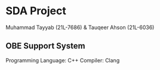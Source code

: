 # SDA Project
Muhammad Tayyab (21L-7686) &
Tauqeer Ahson (21L-6036)

## OBE Support System
Programming Language: C++
Compiler: Clang
